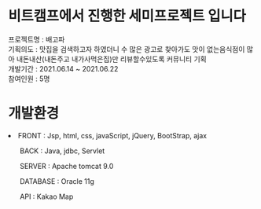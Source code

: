 # 비트캠프에서 진행한 세미프로젝트 입니다
프로젝트명 : 배고파 
<br>
기획의도 : 맛집을 검색하고자 하였더니 수 많은 광고로 찾아가도 맛이 없는음식점이 많아 내돈내산(내돈주고 내가사먹은집)만 리뷰할수있도록 커뮤니티 기획
<br>
개발기간 : 2021.06.14 ~ 2021.06.22
<br>
참여인원 : 5명
# 개발환경
<li>FRONT : Jsp, html, css, javaScript, jQuery, BootStrap, ajax</li>
<ul>BACK : Java, jdbc, Servlet</ul>
<ul>SERVER : Apache tomcat 9.0</ul>
<ul>DATABASE : Oracle 11g</ul>
<ul>API : Kakao Map</ul>


